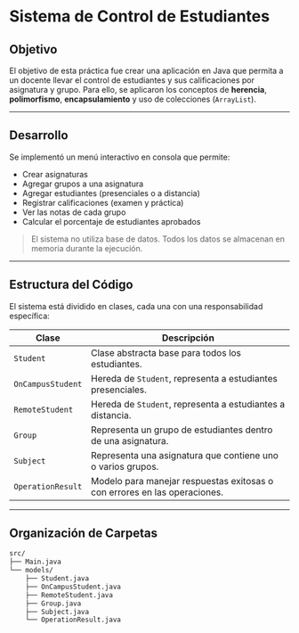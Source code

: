 # Sistema de Control de Estudiantes

## Objetivo

El objetivo de esta práctica fue crear una aplicación en Java que permita a un docente llevar el control de estudiantes y sus calificaciones por asignatura y grupo. Para ello, se aplicaron los conceptos de **herencia**, **polimorfismo**, **encapsulamiento** y uso de colecciones (`ArrayList`).

---

## Desarrollo

Se implementó un menú interactivo en consola que permite:

- Crear asignaturas
- Agregar grupos a una asignatura
- Agregar estudiantes (presenciales o a distancia)
- Registrar calificaciones (examen y práctica)
- Ver las notas de cada grupo
- Calcular el porcentaje de estudiantes aprobados

> El sistema no utiliza base de datos. Todos los datos se almacenan en memoria durante la ejecución.

---

## Estructura del Código

El sistema está dividido en clases, cada una con una responsabilidad específica:

| Clase                | Descripción                                                                 |
|----------------------|------------------------------------------------------------------------------|
| `Student`            | Clase abstracta base para todos los estudiantes.                             |
| `OnCampusStudent`    | Hereda de `Student`, representa a estudiantes presenciales.                  |
| `RemoteStudent`      | Hereda de `Student`, representa a estudiantes a distancia.                   |
| `Group`              | Representa un grupo de estudiantes dentro de una asignatura.                 |
| `Subject`            | Representa una asignatura que contiene uno o varios grupos.                  |
| `OperationResult`    | Modelo para manejar respuestas exitosas o con errores en las operaciones.   |

---

## Organización de Carpetas

```bash
src/
├── Main.java
└── models/
    ├── Student.java
    ├── OnCampusStudent.java
    ├── RemoteStudent.java
    ├── Group.java
    ├── Subject.java
    └── OperationResult.java
